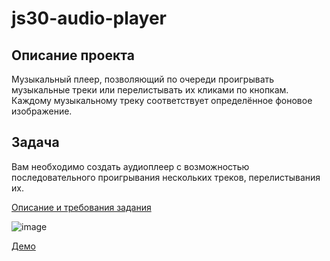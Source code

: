 # js30-audio-player

## Описание проекта

Музыкальный плеер, позволяющий по очереди проигрывать музыкальные треки или перелистывать их кликами по кнопкам. Каждому музыкальному треку соответствует определённое фоновое изображение.

## Задача

Вам необходимо создать аудиоплеер с возможностью последовательного проигрывания нескольких треков, перелистывания их.

[Описание и требования задания](js30.md)

![image](https://user-images.githubusercontent.com/79800115/152636915-81bee8f9-748d-4c67-b50f-6d4d920111c4.png)

[Демо](https://audio-player-js30.netlify.app/)  
